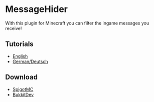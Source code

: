 # MessageHider

With this plugin for Minecraft you can filter the ingame messages you receive!

## Tutorials

- [English](tutorials/ENGLISH.md)
- [German/Deutsch](tutorials/GERMAN.md)

## Download

- [SpigotMC](https://www.spigotmc.org/resources/messagehider.91661)
- [BukkitDev](https://dev.bukkit.org/projects/messagehider)

